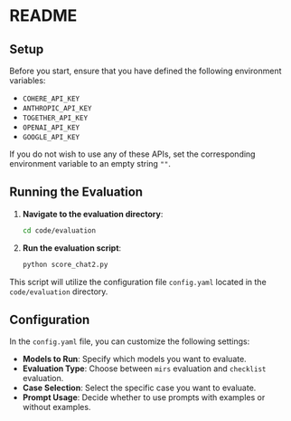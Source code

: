 # README

## Setup

Before you start, ensure that you have defined the following environment variables:

- `COHERE_API_KEY`
- `ANTHROPIC_API_KEY`
- `TOGETHER_API_KEY`
- `OPENAI_API_KEY`
- `GOOGLE_API_KEY`

If you do not wish to use any of these APIs, set the corresponding environment variable to an empty string `""`.

## Running the Evaluation

1. **Navigate to the evaluation directory**:
   
   ```bash
   cd code/evaluation

2. **Run the evaluation script**:

    ```bash
    python score_chat2.py

This script will utilize the configuration file `config.yaml` located in the `code/evaluation` directory.

## Configuration

In the `config.yaml` file, you can customize the following settings:

- **Models to Run**: Specify which models you want to evaluate.
- **Evaluation Type**: Choose between `mirs` evaluation and `checklist` evaluation.
- **Case Selection**: Select the specific case you want to evaluate.
- **Prompt Usage**: Decide whether to use prompts with examples or without examples.